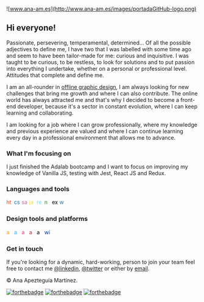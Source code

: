 ![www.ana-am.es](http://www.ana-am.es/images/portadaGitHub-logo.png)

## Hi everyone!

Passionate, persevering, temperamental, determined... Of all the possible adjectives to define me, I have two that I was labelled with some time ago and seem to have been tailor-made for me: curious and inquisitive.
I was taught to be curious, to be restless, to look for solutions and to put passion into everything I undertake, whether on a personal or professional level. Attitudes that complete and define me.

I am an all-rounder in [offline graphic design](http://www.ana-am.es), I am always looking for new challenges that bring me growth and where I can also contribute. The online world has always attracted me and that's why I decided to become a front-end developer, because it's a sector in constant evolution, where I can keep learning and collaborating.

I am looking for a job where I can grow professionally, where my knowledge and previous experience are valued and where I can continue learning every day in a professional environment that allows me to advance.

### What I'm focusing on

I just finished the Adalab bootcamp and I want to focus on improving my knowledge of Vanilla JS, testing with Jest, React JS and Redux.

### Languages and tools

<img style ="color:#E34F26" alt="html5" height="16" width="16" src="https://cdn.jsdelivr.net/npm/simple-icons@v4/icons/html5.svg" />
<img style ="color:#1572B6" alt="css3" height="16" width="16" src="https://cdn.jsdelivr.net/npm/simple-icons@v4/icons/css3.svg" />
<img style ="color:#CC6699" alt="sass" height="16" width="16" src="https://cdn.jsdelivr.net/npm/simple-icons@v4/icons/sass.svg" />
<img style ="color:#F7DF1E" alt="javascript" height="16" width="16" src="https://cdn.jsdelivr.net/npm/simple-icons@v4/icons/javascript.svg" />
<img style ="color:#61DAFB" alt="react" height="16" width="16" src="https://cdn.jsdelivr.net/npm/simple-icons@v4/icons/react.svg" />
<img style ="color:#339933" alt="node-dot-js" height="16" width="16" src="https://cdn.jsdelivr.net/npm/simple-icons@v4/icons/node-dot-js.svg" />
<img style ="color:#000000" alt="express" height="16" width="16" src="https://cdn.jsdelivr.net/npm/simple-icons@v4/icons/express.svg" />
<img style ="color:#21759B" alt="wordpress" height="16" width="16" src="https://cdn.jsdelivr.net/npm/simple-icons@v4/icons/wordpress.svg" />

### Design tools and platforms

<img style ="color:#FF9A00" alt="adobeillustrator" height="16" width="16" src="https://cdn.jsdelivr.net/npm/simple-icons@v4/icons/adobeillustrator.svg" />
<img style ="color:#31A8FF" alt="adobephotoshop" height="16" width="16" src="https://cdn.jsdelivr.net/npm/simple-icons@v4/icons/adobephotoshop.svg" />
<img style ="color:#FF3366" alt="adobeindesign" height="16" width="16" src="https://cdn.jsdelivr.net/npm/simple-icons@v4/icons/adobeindesign.svg" />
<img style ="color:#DA1F26" alt="adobecreativecloud" height="16" width="16" src="https://cdn.jsdelivr.net/npm/simple-icons@v4/icons/adobecreativecloud.svg"/>
<img style="color:#000000" alt="apple" height="16" width="16" src="https://cdn.jsdelivr.net/npm/simple-icons@v4/icons/apple.svg" />
<img style="color:#003399" alt="windowsxp" height="16" width="16" src="https://cdn.jsdelivr.net/npm/simple-icons@v4/icons/windowsxp.svg" />

### Get in touch

If you're looking for a dynamic, hard-working, person to join your team feel free to contact me [@linkedin](https://www.linkedin.com/in/anaapezteguiamartinez/), [@twitter](https://twitter.com/anadisena) or either by [email](mailto:hola@ana-am.es).

© Ana Apezteguía Martínez.

[![forthebadge](https://forthebadge.com/images/badges/built-with-love.svg)](https://forthebadge.com) [![forthebadge](https://forthebadge.com/images/badges/makes-people-smile.svg)](https://forthebadge.com) [![forthebadge](https://forthebadge.com/images/badges/powered-by-responsibility.svg)](https://forthebadge.com)

